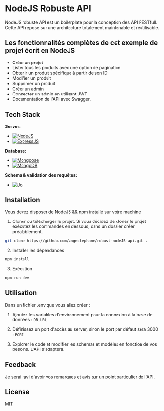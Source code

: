 # NodeJS Robuste API

NodeJS robuste API est un boilerplate pour la conception des API RESTfull. Cette API repose sur une architecture totalement maintenable et réutilisable.

## Les fonctionnalités complètes de cet exemple de projet écrit en NodeJS

- Créer un projet
- Lister tous les produits avec une option de pagination
- Obtenir un produit spécifique à partir de son ID
- Modifier un produit
- Supprimer un produit
- Créer un admin
- Connecter un admin en utilisant JWT
- Documentation de l'API avec Swagger.

## Tech Stack

**Server:**

- [![NodeJS](https://img.shields.io/badge/Node-NodeJS-green.svg)](https://nodejs.org/en/docs)
- [![ExpressJS](https://img.shields.io/badge/Express-ExpressJS-red.svg)](https://expressjs.com/)

**Database:**

- [![Mongoose](https://img.shields.io/badge/Mongoose-MongooseJS-critical.svg)](https://mongoosejs.com/)
- [![MongoDB](https://img.shields.io/badge/-MongoDB-lightgrey.svg)](https://www.mongodb.com/)

**Schema & validation des requêtes:**

- [![Joi](https://img.shields.io/badge/-Joi-informational.svg)](https://joi.dev/api/?v=17.9.1)

## Installation

Vous devez disposer de NodeJS && npm installé sur votre machine

1. Cloner ou télécharger le projet. Si vous décidez de cloner le projet exécutez les commandes en dessous, dans un dossier créer préalablement.

```bash
git clone https://github.com/angestephane/robust-nodeJS-api.git .
```

2. Installer les dépendances

```bash
npm install
```

3. Exécution

```bash
npm run dev
```

## Utilisation

Dans un fichier .env que vous allez créer :

1. Ajoutez les variables d'environnement pour la connexion à la base de données : `DB_URL`

2. Définissez un port d'accès au server, sinon le port par défaut sera 3000 : `PORT`

3. Explorer le code et modifier les schemas et modèles en fonction de vos besoins. L'API s'adaptera.

## Feedback

Je serai ravi d'avoir vos remarques et avis sur un point particulier de l'API.

## License

[MIT](https://choosealicense.com/licenses/mit/)
